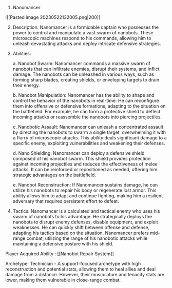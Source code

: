 

1.  Nanomancer 

![[Pasted image 20230522132005.png|200]] 

    
2.  Description: Nanomancer is a formidable captain who possesses the power to control and manipulate a vast swarm of nanobots. These microscopic machines respond to his commands, allowing him to unleash devastating attacks and deploy intricate defensive strategies.
    
3.  Abilities:
    
    a. Nanobot Swarm: Nanomancer commands a massive swarm of nanobots that can infiltrate enemies, disrupt their systems, and inflict damage. The nanobots can be unleashed in various ways, such as forming sharp blades, creating shields, or enveloping targets to drain their energy.
    
    b. Nanobot Manipulation: Nanomancer has the ability to shape and control the behavior of the nanobots in real-time. He can reconfigure them into offensive or defensive formations, adapting to the situation on the battlefield. For example, he can form a protective shield to deflect incoming attacks or reassemble the nanobots into piercing projectiles.
    
    c. Nanobotic Assault: Nanomancer can unleash a concentrated assault by directing the nanobots to swarm a single target, overwhelming it with a flurry of microscopic attacks. This ability deals significant damage to a specific enemy, exploiting vulnerabilities and weakening their defenses.
    
    d. Nano Shielding: Nanomancer can deploy a defensive shield composed of his nanobot swarm. This shield provides protection against incoming projectiles and reduces the effectiveness of melee attacks. It can be reinforced or repositioned as needed, offering him strategic advantages on the battlefield.
    
    e. Nanobot Reconstruction: If Nanomancer sustains damage, he can utilize his nanobots to repair his body or regenerate lost armor. This ability allows him to adapt and continue fighting, making him a resilient adversary that requires persistent effort to defeat.
    
4.  Tactics: Nanomancer is a calculated and tactical enemy who uses his swarm of nanobots to his advantage. He strategically deploys the nanobots to disrupt enemy defenses, disable equipment, and exploit weaknesses. He can quickly shift between offense and defense, adapting his tactics based on the situation. Nanomancer prefers mid-range combat, utilizing the range of his nanobotic attacks while maintaining a defensive posture with his shield.

Player Acquired Ability : [[Nanobot Repair System]]

Archetype: Technician - A support-focused archetype with high reconstruction and potential stats, allowing them to heal allies and deal damage from a distance. However, their musculature and tenacity stats are lower, making them vulnerable in close-range combat. 
